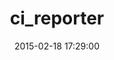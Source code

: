 ---
layout: post
title:  "ci_reporter"
repo:   "nicksieger/ci_reporter"
date:   2015-02-18 17:29:00
gemurl: https://github.com/nicksieger/ci_reporter
---